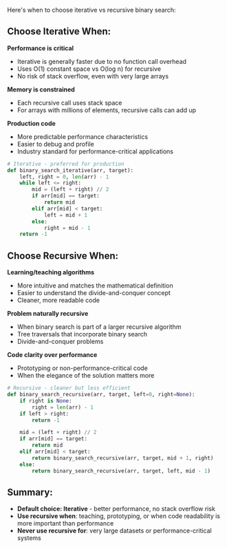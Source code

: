 Here's when to choose iterative vs recursive binary search:

## Choose Iterative When:

**Performance is critical**

- Iterative is generally faster due to no function call overhead
- Uses O(1) constant space vs O(log n) for recursive
- No risk of stack overflow, even with very large arrays

**Memory is constrained**

- Each recursive call uses stack space
- For arrays with millions of elements, recursive calls can add up

**Production code**

- More predictable performance characteristics
- Easier to debug and profile
- Industry standard for performance-critical applications

```python
# Iterative - preferred for production
def binary_search_iterative(arr, target):
    left, right = 0, len(arr) - 1
    while left <= right:
        mid = (left + right) // 2
        if arr[mid] == target:
            return mid
        elif arr[mid] < target:
            left = mid + 1
        else:
            right = mid - 1
    return -1
```

## Choose Recursive When:

**Learning/teaching algorithms**

- More intuitive and matches the mathematical definition
- Easier to understand the divide-and-conquer concept
- Cleaner, more readable code

**Problem naturally recursive**

- When binary search is part of a larger recursive algorithm
- Tree traversals that incorporate binary search
- Divide-and-conquer problems

**Code clarity over performance**

- Prototyping or non-performance-critical code
- When the elegance of the solution matters more

```python
# Recursive - cleaner but less efficient
def binary_search_recursive(arr, target, left=0, right=None):
    if right is None:
        right = len(arr) - 1
    if left > right:
        return -1

    mid = (left + right) // 2
    if arr[mid] == target:
        return mid
    elif arr[mid] < target:
        return binary_search_recursive(arr, target, mid + 1, right)
    else:
        return binary_search_recursive(arr, target, left, mid - 1)
```

## Summary:

- **Default choice: Iterative** - better performance, no stack overflow risk
- **Use recursive when**: teaching, prototyping, or when code readability is more important than performance
- **Never use recursive for**: very large datasets or performance-critical systems
